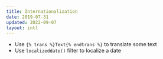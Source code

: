 ```yaml
---
title: Internationalization
date: 2019-07-31
updated: 2022-09-07
layout: intl
---
```

<!-- break -->
- Use `{% trans %}Text{% endtrans %}` to translate some text
- Use `localizeddate()` filter to localize a date
